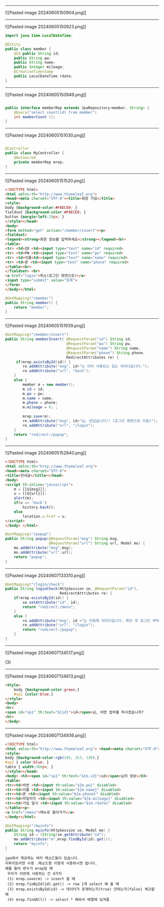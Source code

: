 
---
![[Pasted image 20240605150904.png]]


---
![[Pasted image 20240605150923.png]]

```java
import java.time.LocalDateTime;

@Entity
public class member {
	@Id public String id;
	public String pw;
	public String name;
	public Integer mileage;
	@CreationTimestamp
	public LocalDateTime rdate;
}
```
---
![[Pasted image 20240605150949.png]]

```java

public interface memberRep extends JpaRepository<member, String> {
	@Query("select count(id) from member")
	int memberCount ();
}
```
---
![[Pasted image 20240605151030.png]]

```java

@Controller
public class MyController {
	@Autowired
	private memberRep mrep;
}
```
---
![[Pasted image 20240605151520.png]]

```html
<!DOCTYPE html> 
<html xmlns:th="http://www.thymeleaf.org"> 
<head><meta charset="UTF-8"><title>회원 가입</title> 
<style> 
body {background-color:#F8ECE0; } 
fieldset {background-color:#F8ECE0; }
button {margin-left:20px; } 
</style></head> 
<body> 
<form method="get" action="/member/insert"><p> 
<fieldset> 
<legend><strong>회원 정보를 입력하세요</strong></legend><br> 
<table> 
<tr> <td>ID <td><input type="text" name="id" required> 
<tr> <td>PW <td><input type="text" name="pw" required> 
<tr> <td>이름<td><input type="text" name="name" required>
<tr> <td>폰 <td><input type="text" name="phone" required> 
</table><br>
</fieldset> <br>
<a href="login">취소(로그인 화면으로)</a>
<input type="submit" value="등록">
</form> 
</body></html>
```

```java
@GetMapping("/member")
public String member() {
	return "member";
}
```
---
![[Pasted image 20240605151939.png]]

```java
@GetMapping("/member/insert") 
public String memberInsert( @RequestParam("id") String id, 
						    @RequestParam("pw") String pw,
							@RequestParam("name") String name,
							@RequestParam("phone") String phone,
							RedirectAttributes re) {
	 if(mrep.existsById(id)) { 
		re.addAttribute("msg", id+"는 이미 사용되고 있는 아이디입니다.");
		re.addAttribute("url", "back"); 
	} 
	else { 
		member m = new member(); 
		m.id = id; 
		m.pw = pw; 
		m.name = name; 
		m.phone = phone; 
		m.mileage = 0; ;
		
		mrep.save(m);
		re.addAttribute("msg", id+"님, 반갑습니다!! (로그인 화면으로 이동)"); 
		re.addAttribute("url", "/login"); 
	} 
	return "redirect:/popup";
}
```

---
![[Pasted image 20240605152840.png]]

```html
<!DOCTYPE html> 
<html xmlns:th="http://www.thymeleaf.org"> 
<head><meta charset="UTF-8"> 
<title>안내글</title></head> 
<body> 
<script th:inline="javascript"> 
	m = [[${msg}]]; 
	u = [[${url}]]; 
	alert(m); 
	if(u == 'back') 
		history.back(); 
	else 
		location.a.href = u; 
</script> 
</body> </html>
```
```java
@GetMapping("/popup") 
public String popup(@RequestParam("msg") String msg, 
					@RequestParam("url") String url, Model mo) { 
	mo.addAttribute("msg",msg); 
	mo.addAttribute("url",url); 
	return "popup"; 
}
```

---
![[Pasted image 20240607133310.png]]

```java
@GetMapping("/login/check") 
public String loginCheck(HttpSession se, @RequestParam("id"),
						 RedirectAttributes re) { 
	if(mrep.existsById(id)) { 
		se.setAttribute("id", id); 
		return "redirect:/menu"; 
	} 
	else {
		re.addAttribute("msg", id +"는 미등록 아이디입니다. 확인 후 로그인 부탁드립니다."); 
		re.addAttribute("url", "/login"); 
		return "redirect:/popup";
	} 
}
```

---
![[Pasted image 20240607134517.png]]

(3)

---
![[Pasted image 20240607134613.png]]

```html
<Style>
	body {background-color:green;}
	#sp1 {color:blue;}
</style>
<body>
<hr>
<span id="sp1" th:text="${id}">id</span>님, 어떤 업무를 하시겠습니까?
<hr>
</body>
```

---
![[Pasted image 20240607134936.png]]

```html
<!DOCTYPE html> 
<html xmlns:th="http://www.thymeleaf.org"> <head><meta charset="UTF-8"><title>나의 정보</title> 
<style> 
body {background-color:rgb(185, 253, 130);} 
#sp1 { color:blue; } 
table { width:300px; } 
</style></head> 
<body> <h3><span id="sp1" th:text="${m.id}">id</span>님의 정보</h3> 
<table> 
<tr><td>비번 <td><input th:value="${m.pw}" disabled> 
<tr><td>이름 <td><input th:value="${m.name}" disabled> 
<tr><td>폰 <td><input th:value="${m.phone}" disabled> 
<tr><td>마일리지 <td><input th:value="${m.mileage}" disabled> 
<tr><td>가입 일시 <td><input th:value="${m.rdate}" disabled> 
</table><p> 
<a href="/menu">메뉴로 돌아가기</a> 
</body></html>
```
```java
@GetMapping("/myinfo") 
public String myinfo(HttpSession se, Model mo) { 
	String id = (String)se.getAttribute("id");
	mo.addAttribute("m",mrep.findById(id).get()); 
	return "myinfo"; 
}
```
	jpa에서 제공하는 여러 메소드들이 있습니다.
	리파지토리면 수명 .메소드명 이렇게 사용하시면 됩니다.
	예를 들어 변수가 mrep일 때
	 우리가 이번에 사용하는 건 4가지
	 (1) mrep.save(m) -> insert 할 때
	 (2) mrep.finById(id).get() -> row 1개 select 해 올 때
	 (3) mrep.existsById(id) -> 데이터가 존재하는지(true) 안하는지(false) 체크할 때
	 (4) mrep.findAll() -> select * 해와서 배열에 넘겨줌
